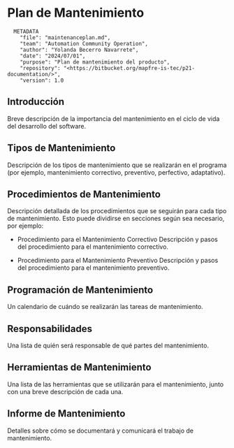 # Plan de Mantenimiento

```Shell
  METADATA
    "file": "maintenanceplan.md",
    "team": "Automation Community Operation",
    "author": "Yolanda Becerro Navarrete",
    "date": "2024/07/01",
    "purpose": "Plan de mantenimiento del producto",
    "repository": "<https://bitbucket.org/mapfre-is-tec/p21-documentation/>",
    "version": 1.0
```

## Introducción

Breve descripción de la importancia del mantenimiento en el ciclo de vida del desarrollo del software.

## Tipos de Mantenimiento

Descripción de los tipos de mantenimiento que se realizarán en el programa (por ejemplo, mantenimiento correctivo, preventivo, perfectivo, adaptativo).

## Procedimientos de Mantenimiento

Descripción detallada de los procedimientos que se seguirán para cada tipo de mantenimiento. Esto puede dividirse en secciones según sea necesario, por ejemplo:

- Procedimiento para el Mantenimiento Correctivo
Descripción y pasos del procedimiento para el mantenimiento correctivo.

- Procedimiento para el Mantenimiento Preventivo
Descripción y pasos del procedimiento para el mantenimiento preventivo.

## Programación de Mantenimiento

Un calendario de cuándo se realizarán las tareas de mantenimiento.

## Responsabilidades

Una lista de quién será responsable de qué partes del mantenimiento.

## Herramientas de Mantenimiento

Una lista de las herramientas que se utilizarán para el mantenimiento, junto con una breve descripción de cada una.

## Informe de Mantenimiento

Detalles sobre cómo se documentará y comunicará el trabajo de mantenimiento.
